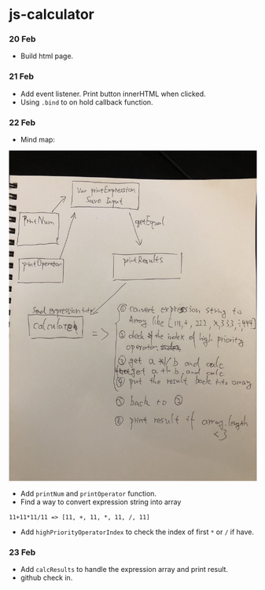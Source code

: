 # js-calculator

### 20 Feb
- Build html page.

### 21 Feb
- Add event listener. Print button innerHTML when clicked.
- Using ```.bind``` to on hold callback function.

### 22 Feb
- Mind map:
<img src="mind_map.JPG" alt="Image of Prototype_chain">


- Add ```printNum``` and ```printOperator``` function.
- Find a way to convert expression string into array

```
11+11*11/11 => [11, +, 11, *, 11, /, 11] 
```
- Add ```highPriorityOperatorIndex``` to check the index of first ```*``` or ```/``` if have.

### 23 Feb
- Add ```calcResults``` to handle the expression array and print result.
- github check in.
